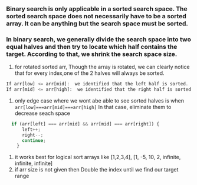 ### Binary search is only applicable in a sorted search space. The sorted search space does not necessarily have to be a sorted array. It can be anything but the search space must be sorted.
### In binary search, we generally divide the search space into two equal halves and then try to locate which half contains the target. According to that, we shrink the search space size.

1. for rotated sorted arr, Though the array is rotated, we can clearly notice that for every index,one of the 2 halves will always be sorted. 

```jsx
If arr[low] <= arr[mid]:  we identified that the left half is sorted.
If arr[mid] <= arr[high]:  we identified that the right half is sorted.
```

1. only edge case where we wont abe able to see sorted halves
is when `arr[low]===arr[mid]===arr[high]`
In that case, eliminate them to decrease seach space

```jsx
  if (arr[left] === arr[mid] && arr[mid] === arr[right]) {
      left++;
      right--;
      continue;
    }
```

1. it works best for logical sort arrays like [1,2,3,4], [1, -5, 10, 2, infinite, infinite, infinite]
2. if arr size is not given then Double the index until we find our target range
